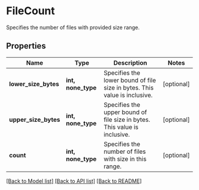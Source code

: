 # FileCount

Specifies the number of files with provided size range.

## Properties
Name | Type | Description | Notes
------------ | ------------- | ------------- | -------------
**lower_size_bytes** | **int, none_type** | Specifies the lower bound of file size in bytes. This value is inclusive. | [optional] 
**upper_size_bytes** | **int, none_type** | Specifies the upper bound of file size in bytes. This value is inclusive. | [optional] 
**count** | **int, none_type** | Specifies the number of files with size in this range. | [optional] 

[[Back to Model list]](../README.md#documentation-for-models) [[Back to API list]](../README.md#documentation-for-api-endpoints) [[Back to README]](../README.md)



